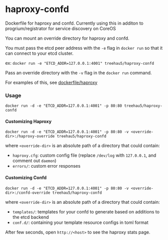 haproxy-confd
=============

Dockerfile for haproxy and confd. Currently using this in additon to progrium/registrator for service discovery on CoreOS

You can mount an override directory for haproxy and confd.

You must pass the etcd peer address with the `-e` flag in `docker run` so that it can connect to your etcd cluster.

ex: `docker run -e "ETCD_ADDR=127.0.0.1:4001" treehau5/haproxy-confd`

Pass an override directory with the `-v` flag in the `docker run` command.

For examples of this, see [dockerfile/haproxy](http://www.github.com/dockerfile/haproxy)

### Usage

    docker run -d -e "ETCD_ADDR=127.0.0.1:4001" -p 80:80 treehau5/haproxy-confd

#### Customizing Haproxy

    docker run -d -e "ETCD_ADDR=127.0.0.1:4001" -p 80:80 -v <override-dir>:/haproxy-override treehau5/haproxy-confd

where `<override-dir>` is an absolute path of a directory that could contain:

  - `haproxy.cfg`: custom config file (replace `/dev/log` with `127.0.0.1`, and comment out `daemon`)
  - `errors/`: custom error responses

#### Customizing Confd

    docker run -d -e "ETCD_ADDR=127.0.0.1:4001" -p 80:80 -v <override-dir>:/confd-override treehau5/haproxy-confd
    
where `<override-dir>` is an absolute path of a directory that could contain:

  - `templates/`: templates for your confd to generate based on additions to the etcd backend
  - `conf.d/`: containing your template resource configs in toml format

After few seconds, open `http://<host>` to see the haproxy stats page.
